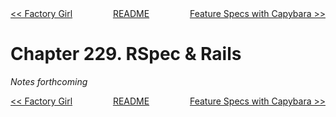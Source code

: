 <div>
<div style='float: left'><a href='ch228-factory-girl.md'>&lt;&lt; Factory Girl</a></div>
<div style='float: right'><a href='ch230-feature-specs-with-capybara.md'>Feature Specs with Capybara &gt;&gt;</a></div>
<div style='float: inline-auto;text-align:center'><a href='README.md'>README</a></div>
<div style="clear: both"></div>
</div>

# Chapter 229. RSpec & Rails

*Notes forthcoming*

<div>
<div style='float: left'><a href='ch228-factory-girl.md'>&lt;&lt; Factory Girl</a></div>
<div style='float: right'><a href='ch230-feature-specs-with-capybara.md'>Feature Specs with Capybara &gt;&gt;</a></div>
<div style='float: inline-auto;text-align:center'><a href='README.md'>README</a></div>
<div style="clear: both"></div>
</div>